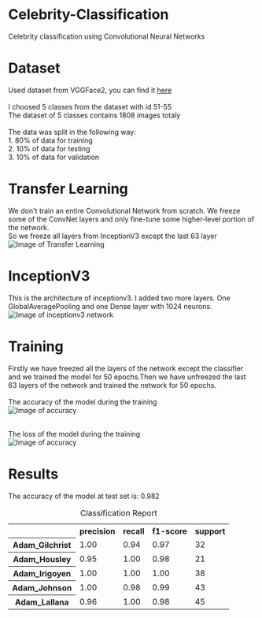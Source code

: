 # Celebrity-Classification
Celebrity classification using Convolutional Neural Networks


# Dataset
Used  dataset from VGGFace2, you can find it <a href="http://www.robots.ox.ac.uk/~vgg/data/vgg_face2/">here</a>
<br>
<br>I choosed 5 classes from the dataset with  id 51-55
<br>The dataset of 5 classes contains 1808 images totaly
<br>
<br>The data was split in the following way:
<br> 1. 80% of data for training
<br> 2. 10% of data for testing
<br> 3. 10% of data for validation

# Transfer Learning
We don't train an entire Convolutional Network from scratch. We freeze some of the  ConvNet layers and only fine-tune some higher-level portion of the network.
<br>So we freeze all layers from InceptionV3  except  the last 63 layer
![Image of Transfer Learning ](https://www.topbots.com/wp-content/uploads/2019/12/cover_transfer_learning_1600px_web-1280x640.jpg)


# InceptionV3
This is the architecture of inceptionv3. I added two more layers. One GlobalAveragePooling and one Dense layer with 1024 neurons.
![Image of inceptionv3 network ](https://miro.medium.com/max/960/1*gqKM5V-uo2sMFFPDS84yJw.png)

# Training
Firstly we have freezed all the layers of the network except the classifier and we trained the model for 50 epochs.Then we have unfreezed the last 63 layers of the network and trained the network for 50 epochs.
<br>
<br>The accuracy of the model during the training
<br>
![Image of accuracy ](https://github.com/armando-domi/Celebrity-Classification/blob/master/accuracy.png)

<br>The loss of the model during the training
<br>
![Image of accuracy ](https://github.com/armando-domi/Celebrity-Classification/blob/master/loss.png)

# Results
The accuracy of the model at test set is: 0.982
<br>
<table>
  <caption>Classification Report</caption>
  <tr>
    <td></td>
    <th scope="col">precision</th>
    <th scope="col">recall</th>
    <th scope="col">f1-score</th>
    <th scope="col">support</th>
  </tr>
  <tr>
    <th scope="row">Adam_Gilchrist</th>
    <td>1.00</td>
    <td>0.94</td>
    <td>0.97</td>
    <td>32</td>
  </tr>
  <tr>
    <th scope="row">Adam_Housley</th>
    <td>0.95</td>
    <td>1.00</td>
    <td>0.98</td>
    <td>21</td>
  </tr>
  <tr>
    <th scope="row">Adam_Irigoyen</th>
    <td>1.00</td>
    <td>1.00</td>
    <td>1.00</td>
    <td>38</td>
  </tr>
  <tr>
    <th scope="row">Adam_Johnson</th>
    <td>1.00</td>
    <td>0.98</td>
    <td>0.99</td>
    <td>43</td>
  </tr>
  <tr>
    <th scope="row">Adam_Lallana</th>
    <td>0.96</td>
    <td>1.00</td>
    <td>0.98</td>
    <td>45</td>

  </tr>
  
</table>
